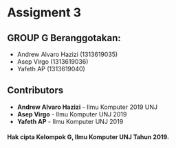 # Assigment 3 

## GROUP G Beranggotakan:
* Andrew Alvaro Hazizi (1313619035)
* Asep Virgo (1313619036)
* Yafeth AP (1313619040)


## Contributors
* **Andrew Alvaro Hazizi** - Ilmu Komputer 2019 UNJ
* **Asep Virgo** - Ilmu Komputer UNJ 2019
* **Yafeth AP** - Ilmu Komputer UNJ 2019 

#### Hak cipta Kelompok G, Ilmu Komputer UNJ Tahun 2019.
